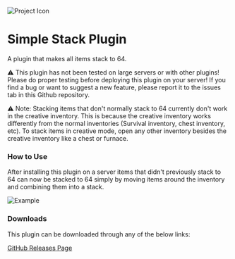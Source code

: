 ![Project Icon](https://user-images.githubusercontent.com/58639173/90967216-ffc61900-e4a9-11ea-88bc-169dd28c8735.png)

# Simple Stack Plugin
A plugin that makes all items stack to 64.

:warning: This plugin has not been tested on large servers or with other plugins! Please do proper testing before 
deploying this plugin on your server! If you find a bug or want to suggest a new feature, please report it to
the issues tab in this Github repository.

:warning: Note: Stacking items that don't normally stack to 64 currently don't work in the creative inventory.
This is because the creative inventory works differently from the normal inventories (Survival inventory,
chest inventory, etc). To stack items in creative mode, open any other inventory besides the creative inventory
like a chest or furnace.

### How to Use

After installing this plugin on a server items that didn't previously stack to 64 can now be stacked to 64
simply by moving items around the inventory and combining them into a stack.

![Example](https://user-images.githubusercontent.com/58639173/90967434-479a6f80-e4ad-11ea-8758-9ba1be2494df.gif)

### Downloads

This plugin can be downloaded through any of the below links:

[GitHub Releases Page](https://github.com/Mikedeejay2/SimpleStackPlugin/releases)
